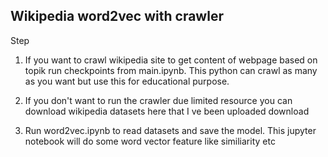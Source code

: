 ## Wikipedia word2vec with crawler

Step
1. If you want to crawl wikipedia site to get content of webpage based on topik run checkpoints from main.ipynb. This python can crawl as many as you want but use this for educational purpose.

2. If you don't want to run the crawler due limited resource you can download wikipedia datasets here that I ve been uploaded download

3. Run word2vec.ipynb to read datasets and save the model. This jupyter notebook will do some word vector feature like similiarity etc